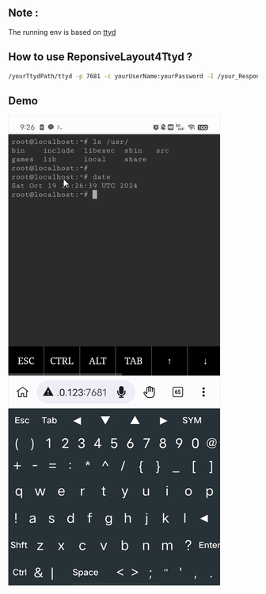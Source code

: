 ## Note :
The running env is based on [ttyd](https://github.com/tsl0922/ttyd)
## How to use ReponsiveLayout4Ttyd ?
```bash
/yourTtydPath/ttyd -p 7681 -c yourUserName:yourPassword -I /your_ResponsiveLayout4Ttyd_Path/index.html -W bash
```
## Demo
![ReponsiveLayout4Ttyd_demo.png](/img/demo.png)
